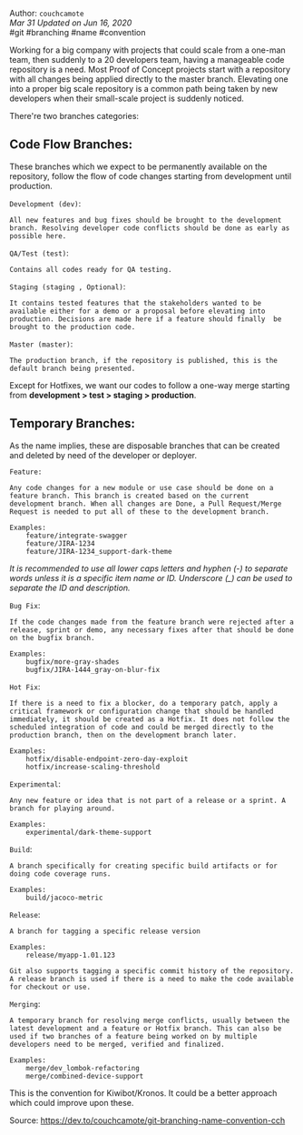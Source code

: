 Author: `couchcamote`  
*Mar 31 Updated on Jun 16, 2020*   
#git #branching #name #convention  

Working for a big company with projects that could scale from a one-man team, then suddenly to a 20 developers team, having a manageable code repository is a need. Most Proof of Concept projects start with a repository with all changes being applied directly to the master branch. Elevating one into a proper big scale repository is a common path being taken by new developers when their small-scale project is suddenly noticed.

There're two branches categories:

## Code Flow Branches:

These branches which we expect to be permanently available on the repository, follow the flow of code changes starting from development until production.

`Development (dev)`:

    All new features and bug fixes should be brought to the development branch. Resolving developer code conflicts should be done as early as possible here.

`QA/Test (test)`:

    Contains all codes ready for QA testing.

`Staging (staging , Optional)`:

    It contains tested features that the stakeholders wanted to be available either for a demo or a proposal before elevating into production. Decisions are made here if a feature should finally  be brought to the production code.

`Master (master)`:

    The production branch, if the repository is published, this is the default branch being presented.

Except for Hotfixes, we want our codes to follow a one-way merge starting from **development > test > staging > production**.

## Temporary Branches:

As the name implies, these are disposable branches that can be created and deleted by need of the developer or deployer.

`Feature:`

    Any code changes for a new module or use case should be done on a feature branch. This branch is created based on the current development branch. When all changes are Done, a Pull Request/Merge Request is needed to put all of these to the development branch.

    Examples:
        feature/integrate-swagger
        feature/JIRA-1234
        feature/JIRA-1234_support-dark-theme

*It is recommended to use all lower caps letters and hyphen (-) to separate words unless it is a specific item name or ID. Underscore (_) can be used to separate the ID and description.*

`Bug Fix`:

    If the code changes made from the feature branch were rejected after a release, sprint or demo, any necessary fixes after that should be done on the bugfix branch.

    Examples:
        bugfix/more-gray-shades
        bugfix/JIRA-1444_gray-on-blur-fix

`Hot Fix`:

    If there is a need to fix a blocker, do a temporary patch, apply a critical framework or configuration change that should be handled immediately, it should be created as a Hotfix. It does not follow the scheduled integration of code and could be merged directly to the production branch, then on the development branch later.

    Examples:
        hotfix/disable-endpoint-zero-day-exploit
        hotfix/increase-scaling-threshold

`Experimental`:

    Any new feature or idea that is not part of a release or a sprint. A branch for playing around.

    Examples:
        experimental/dark-theme-support

`Build`:

    A branch specifically for creating specific build artifacts or for doing code coverage runs.

    Examples:
        build/jacoco-metric

`Release`:

    A branch for tagging a specific release version

    Examples:
        release/myapp-1.01.123

    Git also supports tagging a specific commit history of the repository. A release branch is used if there is a need to make the code available for checkout or use.

`Merging`:

    A temporary branch for resolving merge conflicts, usually between the latest development and a feature or Hotfix branch. This can also be used if two branches of a feature being worked on by multiple developers need to be merged, verified and finalized.

    Examples:
        merge/dev_lombok-refactoring
        merge/combined-device-support

This is the convention for Kiwibot/Kronos. It could be a better approach which could improve upon these.

Source: https://dev.to/couchcamote/git-branching-name-convention-cch  